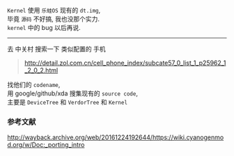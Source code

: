 `Kernel` 使用 `乐蛙OS` 现有的 `dt.img`,  
毕竟 `源码` 不好搞, 我也没那个实力.  
`kernel` 中的 bug 以后再说.

------
去 中关村 搜索一下 类似配置的 手机  
> http://detail.zol.com.cn/cell_phone_index/subcate57_0_list_1_p25962_1_2_0_2.html

找他们的 `codename`,  
用 google/github/xda 搜集现有的 `source code`,  
主要是 `DeviceTree` 和 `VerdorTree` 和 `Kernel`  

### 参考文献
http://wayback.archive.org/web/20161224192644/https://wiki.cyanogenmod.org/w/Doc:_porting_intro
